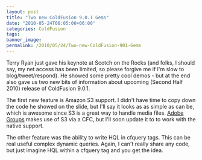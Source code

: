 ```yaml
---
layout: post
title: "Two new ColdFusion 9.0.1 Gems"
date: "2010-05-24T06:05:00+06:00"
categories: ColdFusion 
tags: 
banner_image: 
permalink: /2010/05/24/Two-new-ColdFusion-901-Gems
---
```


Terry Ryan just gave his keynote at Scotch on the Rocks (and folks, I should say, my net access has been limited, so please forgive me if I'm slow to blog/tweet/respond). He showed some pretty cool demos - but at the end also gave us two new bits of information about upcoming (Second Half 2010) release of ColdFusion 9.0.1. 

The first new feature is Amazon S3 support. I didn't have time to copy down the code he showed on the slide, but I'll say it looks as as simple as can be, which is awesome since S3 is a great way to handle media files. <a href="http://groups.adobe.com">Adobe Groups</a> makes use of S3 via a CFC, but I'll soon update it to to work with the native support.

The other feature was the ability to write HQL in cfquery tags. This can be real useful complex dynamic queries. Again, I can't really share any code, but just imagine HQL within a cfquery tag and you get the idea.